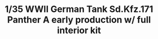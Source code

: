 ---
title: "1/35 WWII German Tank  Sd.Kfz.171 Panther A early production w/ full interior kit"
price: "TBA" 
desc: "Maketa"
img_path: "/assets/img/TAKO2097.jpg"
brand: "N/A"
available: false
special_offer: false
new: false
soon: false
cat: "010000"
subcat: "013100"
subsubcat: "N/A"
sifra: "TAKO2097"
---